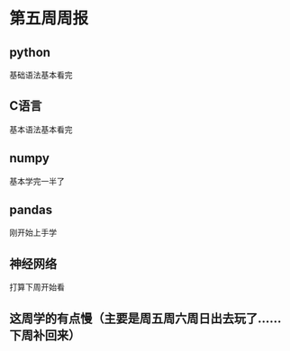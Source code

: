 # 第五周周报
## python 
基础语法基本看完
## C语言
基本语法基本看完
## numpy
基本学完一半了
## pandas
刚开始上手学
## 神经网络
打算下周开始看
## 这周学的有点慢（主要是周五周六周日出去玩了......下周补回来）

